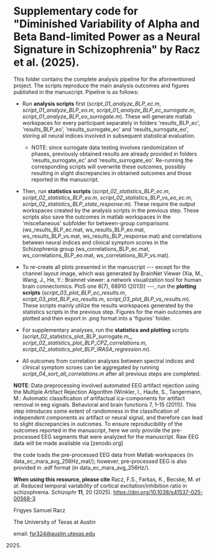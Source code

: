 # Supplementary code for "Diminished Variability of Alpha and Beta Band-limited Power as a Neural Signature in Schizophrenia" by Racz et al. (2025).

This folder contains the complete analysis pipeline for the aformentioned project. The scripts reproduce the main analysis outcomes and figures published in the manuscript. Pipeline is as follows:

- Run **analysis scripts** first (_script_01_analyze_BLP_ec.m_, _script_01_analyze_BLP_eo.m_, _script_01_analyze_BLP_ec_surrogate.m_, _script_01_analyze_BLP_eo_surrogate.m_). These will generate matlab workspaces for every participant separately in folders 'results_BLP_ec', 'results_BLP_eo', 'results_surrogate_ec' and 'results_surrogate_eo', storing all neural indices involved in subsequent statistical evaluation.
  - NOTE: since surrogate data testing involves randomization of phases, previously obtained results are already provided in folders 'results_surrogate_ec' and   'results_surrogate_eo'. Re-running the corresponding scripts will overwrite these outcomes, possibly resulting in slight discrepancies in obtained outcomes and those reported in the manuscript.

- Then, run **statistics scripts** (_script_02_statistics_BLP_ec.m_, _script_02_statistics_BLP_eo.m_, _script_02_statistics_BLP_vs_eo_ec.m_, _script_02_statistics_BLP_state_response.m_). These require the output workspaces created by the analysis scripts in the previous step. These scripts also save the outcomes in matlab workspaces in the 'miscellaneous' subfolder for between-group comparisons (ws_results_BLP_ec.mat, ws_results_BLP_eo.mat, ws_results_BLP_vs.mat, ws_results_BLP_response.mat) and correlations between neural indices and clinical symptom scores in the Schizophrenia group (ws_correlations_BLP_ec.mat, ws_correlations_BLP_eo.mat, ws_correlations_BLP_vs.mat).

- To re-create all plots presented in the manuscript --- except for the channel layout image, which was generated by BrainNet Viewer (Xia, M., Wang, J., He, Y.: Brainnet viewer: a network visualization tool for human brain connectomics. PloS one 8(7), 68910 (2013)) ---, run the **plotting scripts** (_script_03_plot_BLP_ec_results.m_, _script_03_plot_BLP_eo_results.m_, _script_03_plot_BLP_vs_results.m_). These scripts mainly utilize the results workspaces generated by the statistics scripts in the previous step. Figures for the main outcomes are plotted and then export in .png format into a 'figures' folder.

- For supplementary analyses, run the **statistics and plotting** scripts (script_02_statistics_plot_BLP_surrogate.m_, _script_02_statistics_plot_BLP_CPZ_correlations.m_, _script_02_statistics_plot_BLP_IRASA_regression.m_).

- All outcomes from correlation analyses between spectral indices and clinical symptom scroes can be aggregated by running _script_04_sort_all_correlations.m_ after all previous steps are completed.


**NOTE**: Data preprocessing involved automated EEG artifact rejection using the Multiple Artifact Rejection Algorithm (Winkler, I., Haufe, S., Tangermann, M.: Automatic classification of artifactual ica-components for artifact removal in eeg signals. Behavioral and brain functions 7, 1–15 (2011)). This step introduces some extent of randomness in the classification of independent components as artifact or neural signal, and therefore can lead to slight discrepancies in outcomes. To ensure reproducibility of the outcomes reported in the manuscript, here we only provide the  pre-processed EEG segments that were analyzed for the manuscript. Raw EEG data will be made available via [zenodo.org] 

the code loads the pre-processed EEG data from Matlab workspaces (in data_ec_mara_avg_256Hz_mat/); however, pre-processed EEG is also provided in .edf format (in data_ec_mara_avg_256Hz/).




**When using this resource, please cite** Racz, F.S., Farkas, K., Becske, M. *et al*. Reduced temporal variability of cortical excitation/inhibition ratio in schizophrenia. *Schizophr* **11**, 20 (2025). https://doi.org/10.1038/s41537-025-00568-3

Frigyes Samuel Racz

The University of Texas at Austin

email: fsr324@austin.utexas.edu

2025.
